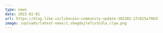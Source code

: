 ```yaml
---
type: news
date: 2022-02-01
url: https://blog.like.co/likecoin-community-update-202202-17c025a79820
image: /uploads/latest-news/1_shwgdajle7istn3la_clyw.png
---
```

